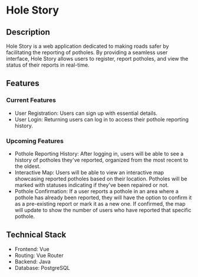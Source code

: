 # Hole Story

## Description

Hole Story is a web application dedicated to making roads safer by facilitating the reporting of potholes. By providing a seamless user interface, Hole Story allows users to register, report potholes, and view the status of their reports in real-time.

## Features

### Current Features

- User Registration: Users can sign up with essential details.
- User Login: Returning users can log in to access their pothole reporting history.

### Upcoming Features

- Pothole Reporting History: After logging in, users will be able to see a history of potholes they've reported, organized from the most recent to the oldest.
- Interactive Map: Users will be able to view an interactive map showcasing reported potholes based on their location. Potholes will be marked with statuses indicating if they've been repaired or not.
- Pothole Confirmation: If a user reports a pothole in an area where a pothole has already been reported, they will have the option to confirm it as a pre-existing report or mark it as a new one. If confirmed, the map will update to show the number of users who have reported that specific pothole.

## Technical Stack

- Frontend: Vue
- Routing: Vue Router
- Backend: Java
- Database: PostgreSQL
